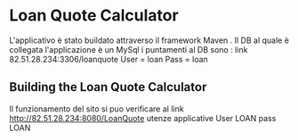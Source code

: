 
# Loan Quote Calculator
L'applicativo è stato buildato attraverso il framework Maven . 
Il DB al quale è collegata l'applicazione è un MySql i puntamenti al DB sono :
link 82.51.28.234:3306/loanquote
User = loan
Pass = loan
## Building the Loan Quote Calculator
Il funzionamento del sito si puo verificare al link http://82.51.28.234:8080/LoanQuote 
utenze applicative 
User LOAN pass LOAN

